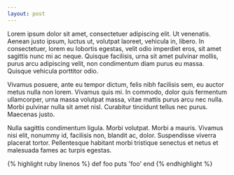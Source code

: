 ```yaml
---
layout: post
---
```


Lorem ipsum dolor sit amet, consectetuer adipiscing elit. Ut venenatis. Aenean
justo ipsum, luctus ut, volutpat laoreet, vehicula in, libero. In consectetuer,
lorem eu lobortis egestas, velit odio imperdiet eros, sit amet sagittis nunc mi
ac neque. Quisque facilisis, urna sit amet pulvinar mollis, purus arcu adipiscing
velit, non condimentum diam purus eu massa. Quisque vehicula porttitor odio.

Vivamus posuere, ante eu tempor dictum, felis nibh facilisis sem, eu auctor metus
nulla non lorem. Vivamus quis mi. In commodo, dolor quis fermentum ullamcorper,
urna massa volutpat massa, vitae mattis purus arcu nec nulla. Morbi pulvinar
nulla sit amet nisl. Curabitur tincidunt tellus nec purus. Maecenas justo. 

Nulla sagittis condimentum ligula. Morbi volutpat. Morbi a mauris. Vivamus nisi
elit, nonummy id, facilisis non, blandit ac, dolor. Suspendisse viverra placerat
tortor. Pellentesque habitant morbi tristique senectus et netus et malesuada
fames ac turpis egestas.

{% highlight ruby linenos %}
def foo
  puts 'foo'
end
{% endhighlight %}
